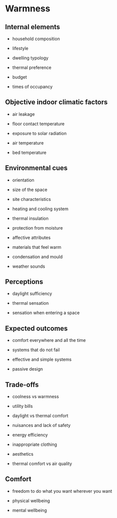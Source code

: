# Warmness


## Internal elements 

* household composition

* lifestyle

* dwelling typology

* thermal preference

* budget

* times of occupancy



## Objective indoor climatic factors 

* air leakage

* floor contact temperature

* exposure to solar radiation

* air temperature

* bed temperature



## Environmental cues 

* orientation

* size of the space

* site characteristics

* heating and cooling system

* thermal insulation

* protection from moisture

* affective attributes

* materials that feel warm

* condensation and mould

* weather sounds



## Perceptions

* daylight sufficiency

* thermal sensation

* sensation when entering a space






## Expected outcomes

* comfort everywhere and all the time

* systems that do not fail

* effective and simple systems

* passive design




## Trade-offs 

* coolness vs warmness

* utility bills

* daylight vs thermal comfort

* nuisances and lack of safety

* energy efficiency

* inappropriate clothing

* aesthetics

* thermal comfort vs air quality




## Comfort

* freedom to do what you want wherever you want

* physical wellbeing

* mental wellbeing



